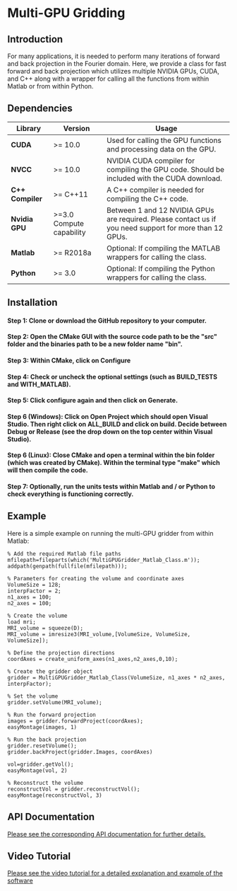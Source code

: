 # Multi-GPU Gridding 

## Introduction

For many applications, it is needed to perform many iterations of forward and back projection in the Fourier domain.
Here, we provide a class for fast forward and back projection which utilizes multiple NVIDIA GPUs, CUDA, and C++ along with a 
wrapper for calling all the functions from within Matlab or from within Python.

## Dependencies 

| Library      | Version   | Usage                                                                                       |
|--------------|-----------|---------------------------------------------------------------------------------------------|
| **CUDA**         | >= 10.0   | Used for calling the GPU functions and processing data on the GPU.|
| **NVCC**         | >= 10.0   | NVIDIA CUDA compiler for compiling the GPU code. Should be included with the CUDA download.|
| **C++ Compiler** | >= C++11  | A C++ compiler is needed for compiling the C++ code.|
| **Nvidia GPU**    |  >=3.0  Compute capability       | Between 1 and 12 NVIDIA GPUs are required. Please contact us if you need support for more than 12 GPUs.|
| **Matlab**       | >= R2018a | Optional: If compiling the MATLAB wrappers for calling the class.|
| **Python**       | >= 3.0    | Optional: If compiling the Python wrappers for calling the class.|

## Installation

#### Step 1: Clone or download the GitHub repository to your computer.

#### Step 2: Open the CMake GUI with the source code path to be the "src" folder and the binaries path to be a new folder name "bin".

#### Step 3: Within CMake, click on Configure

#### Step 4: Check or uncheck the optional settings (such as BUILD_TESTS and WITH_MATLAB).

#### Step 5: Click configure again and then click on Generate.

#### Step 6 (Windows): Click on Open Project which should open Visual Studio. Then right click on ALL_BUILD and click on build. Decide between Debug or Release (see the drop down on the top center within Visual Studio).

#### Step 6 (Linux): Close CMake and open a terminal within the bin folder (which was created by CMake). Within the terminal type "make" which will then compile the code.

#### Step 7: Optionally, run the units tests within Matlab and / or Python to check everything is functioning correctly.


## Example

Here is a simple example on running the multi-GPU gridder from within Matlab:

    % Add the required Matlab file paths
    mfilepath=fileparts(which('MultiGPUGridder_Matlab_Class.m'));
    addpath(genpath(fullfile(mfilepath)));

    % Parameters for creating the volume and coordinate axes
    VolumeSize = 128;
    interpFactor = 2;
    n1_axes = 100;
    n2_axes = 100;

    % Create the volume
    load mri;
    MRI_volume = squeeze(D);
    MRI_volume = imresize3(MRI_volume,[VolumeSize, VolumeSize, VolumeSize]);

    % Define the projection directions
    coordAxes = create_uniform_axes(n1_axes,n2_axes,0,10);

    % Create the gridder object
    gridder = MultiGPUGridder_Matlab_Class(VolumeSize, n1_axes * n2_axes, interpFactor);

    % Set the volume
    gridder.setVolume(MRI_volume);

    % Run the forward projection
    images = gridder.forwardProject(coordAxes);    
    easyMontage(images, 1)

    % Run the back projection
    gridder.resetVolume();
    gridder.backProject(gridder.Images, coordAxes)

    vol=gridder.getVol();
    easyMontage(vol, 2)

    % Reconstruct the volume
    reconstructVol = gridder.reconstructVol();
    easyMontage(reconstructVol, 3)

## API Documentation

[Please see the corresponding API documentation for further details.](https://brentfoster.github.io/MultiGPUGridder/)



## Video Tutorial

[Please see the video tutorial for a detailed explanation and example of the software](https://youtu.be/a73PfdUAwIc)